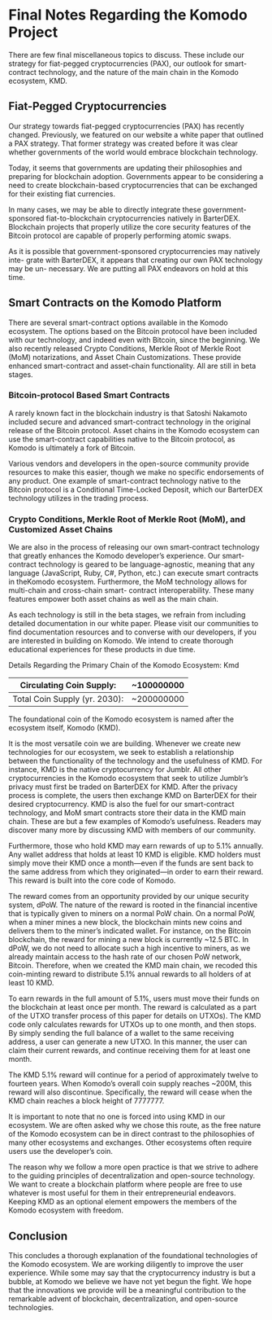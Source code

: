 # Final Notes Regarding the Komodo Project

There are few final miscellaneous topics to discuss. These include our strategy for
fiat-pegged cryptocurrencies (PAX), our outlook for smart-contract technology, and
the nature of the main chain in the Komodo ecosystem, KMD.

## Fiat-Pegged Cryptocurrencies

Our strategy towards fiat-pegged cryptocurrencies (PAX) has recently changed. Previously, we featured on our website a white paper that outlined a PAX strategy. That
former strategy was created before it was clear whether governments of the world
would embrace blockchain technology.

Today, it seems that governments are updating their philosophies and preparing
for blockchain adoption. Governments appear to be considering a need to create
blockchain-based cryptocurrencies that can be exchanged for their existing fiat currencies.

In many cases, we may be able to directly integrate these government-sponsored
fiat-to-blockchain cryptocurrencies natively in BarterDEX. Blockchain projects that
properly utilize the core security features of the Bitcoin protocol are capable of properly performing atomic swaps.

As it is possible that government-sponsored cryptocurrencies may natively inte-
grate with BarterDEX, it appears that creating our own PAX technology may be un-
necessary. We are putting all PAX endeavors on hold at this time.

## Smart Contracts on the Komodo Platform

There are several smart-contract options available in the Komodo ecosystem. The
options based on the Bitcoin protocol have been included with our technology, and indeed even with Bitcoin, since the beginning. We also recently released Crypto Conditions, Merkle Root of Merkle Root (MoM) notarizations, and Asset Chain Customizations. These provide enhanced smart-contract and asset-chain functionality. All are
still in beta stages.

### Bitcoin-protocol Based Smart Contracts

A rarely known fact in the blockchain industry is that Satoshi Nakamoto included
secure and advanced smart-contract technology in the original release of the Bitcoin
protocol. Asset chains in the Komodo ecosystem can use the smart-contract capabilities native to the Bitcoin protocol, as Komodo is ultimately a fork of Bitcoin.

Various vendors and developers in the open-source community provide resources
to make this easier, though we make no specific endorsements of any product. One
example of smart-contract technology native to the Bitcoin protocol is a Conditional
Time-Locked Deposit, which our BarterDEX technology utilizes in the trading process.

### Crypto Conditions, Merkle Root of Merkle Root (MoM), and Customized Asset Chains

We are also in the process of releasing our own smart-contract technology that
greatly enhances the Komodo developer’s experience. Our smart-contract technology
is geared to be language-agnostic, meaning that any language (JavaScript, Ruby, C#,
Python, etc.) can execute smart contracts in theKomodo ecosystem. Furthermore, the
MoM technology allows for multi-chain and cross-chain smart- contract interoperability. These many features empower both asset chains as well as the main chain.

As each technology is still in the beta stages, we refrain from including detailed
documentation in our white paper. Please visit our communities to find documentation resources and to converse with our developers, if you are interested in building
on Komodo. We intend to create thorough educational experiences for these products
in due time.

Details Regarding the Primary Chain of the Komodo Ecosystem: Kmd


| Circulating Coin Supply:      | \~100000000 |
|-------------------------------|-------------|
| Total Coin Supply (yr. 2030): | \~200000000 |

The foundational coin of the Komodo ecosystem is named after the ecosystem itself, Komodo (KMD).

It is the most versatile coin we are building. Whenever we create new technologies
for our ecosystem, we seek to establish a relationship between the functionality of the technology and the usefulness of KMD. For instance, KMD is the native cryptocurrency for Jumblr. All other cryptocurrencies in the Komodo ecosystem that seek
to utilize Jumblr’s privacy must first be traded on BarterDEX for KMD. After the
privacy process is complete, the users then exchange KMD on BarterDEX for their
desired cryptocurrency. KMD is also the fuel for our smart-contract technology, and
MoM smart contracts store their data in the KMD main chain. These are but a few
examples of Komodo’s usefulness. Readers may discover many more by discussing
KMD with members of our community.

Furthermore, those who hold KMD may earn rewards of up to 5.1% annually. Any
wallet address that holds at least 10 KMD is eligible. KMD holders must simply move
their KMD once a month—even if the funds are sent back to the same address from
which they originated—in order to earn their reward. This reward is built into the
core code of Komodo.

The reward comes from an opportunity provided by our unique security system,
dPoW. The nature of the reward is rooted in the financial incentive that is typically
given to miners on a normal PoW chain. On a normal PoW, when a miner mines
a new block, the blockchain mints new coins and delivers them to the miner’s indicated wallet. For instance, on the Bitcoin blockchain, the reward for mining a new
block is currently ~12.5 BTC. In dPoW, we do not need to allocate such a high incentive to miners, as we already maintain access to the hash rate of our chosen PoW
network, Bitcoin. Therefore, when we created the KMD main chain, we recoded this
coin-minting reward to distribute 5.1% annual rewards to all holders of at least 10
KMD.

To earn rewards in the full amount of 5.1%, users must move their funds on the
blockchain at least once per month. The reward is calculated as a part of the UTXO
transfer process of this paper for details on UTXOs). The KMD code only
calculates rewards for UTXOs up to one month, and then stops. By simply sending
the full balance of a wallet to the same receiving address, a user can generate a
new UTXO. In this manner, the user can claim their current rewards, and continue
receiving them for at least one month.

The KMD 5.1% reward will continue for a period of approximately twelve to fourteen years. When Komodo’s overall coin supply reaches ~200M, this reward will also
discontinue. Specifically, the reward will cease when the KMD chain reaches a block
height of 7777777.

It is important to note that no one is forced into using KMD in our ecosystem. We
are often asked why we chose this route, as the free nature of the Komodo ecosystem
can be in direct contrast to the philosophies of many other ecosystems and exchanges.
Other ecosystems often require users use the developer’s coin.

The reason why we follow a more open practice is that we strive to adhere to the
guiding principles of decentralization and open-source technology. We want to create
a blockchain platform where people are free to use whatever is most useful for them
in their entrepreneurial endeavors. Keeping KMD as an optional element empowers
the members of the Komodo ecosystem with freedom.

## Conclusion

This concludes a thorough explanation of the foundational technologies of the Komodo ecosystem. We are working diligently to improve the user experience. While
some may say that the cryptocurrency industry is but a bubble, at Komodo we believe we have not yet begun the fight. We hope that the innovations we provide will be a meaningful contribution to the remarkable advent of blockchain, decentralization,
and open-source technologies.
